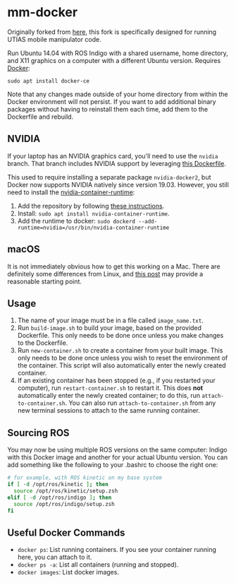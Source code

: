 # mm-docker

Originally forked from [here](https://github.com/jbohren/rosdocked), this fork
is specifically designed for running UTIAS mobile manipulator code.

Run Ubuntu 14.04 with ROS Indigo with a shared username, home directory, and
X11 graphics on a computer with a different Ubuntu version. Requires
[Docker](https://docs.docker.com/engine/installation/linux/ubuntulinux/):
```
sudo apt install docker-ce
```

Note that any changes made outside of your home directory from within the
Docker environment will not persist. If you want to add additional binary
packages without having to reinstall them each time, add them to the Dockerfile
and rebuild.

## NVIDIA

If your laptop has an NVIDIA graphics card, you'll need to use the `nvidia`
branch. That branch includes NVIDIA support by leveraging [this
Dockerfile](https://hub.docker.com/r/lindwaltz/ros-indigo-desktop-full-nvidia/).

This used to require installing a separate package `nvidia-docker2`, but Docker
now supports NVIDIA natively since version 19.03. However, you still need to
install the
[nvidia-container-runtime](https://github.com/NVIDIA/nvidia-container-runtime):
1. Add the repository by following [these instructions](https://nvidia.github.io/nvidia-container-runtime/).
2. Install: `sudo apt install nvidia-container-runtime`.
3. Add the runtime to docker: `sudo dockerd --add-runtime=nvidia=/usr/bin/nvidia-container-runtime`

## macOS

It is not immediately obvious how to get this working on a Mac. There are
definitely some differences from Linux, and [this post](http://qr.ae/TUTszl)
may provide a reasonable starting point.

## Usage

1. The name of your image must be in a file called `image_name.txt`.
2. Run `build-image.sh` to build your image, based on the provided Dockerfile.
   This only needs to be done once unless you make changes to the Dockerfile.
3. Run `new-container.sh` to create a container from your built image. This
   only needs to be done once unless you wish to reset the environment of the
   container. This script will also automatically enter the newly created
   container.
4. If an existing container has been stopped (e.g., if you restarted your
   computer), run `restart-container.sh` to restart it. This does **not**
   automatically enter the newly created container; to do this, run
   `attach-to-container.sh`. You can also run `attach-to-container.sh` from any
   new terminal sessions to attach to the same running container.

## Sourcing ROS

You may now be using multiple ROS versions on the same computer: Indigo with
this Docker image and another for your actual Ubuntu version. You can add
something like the following to your .bashrc to choose the right one:
```bash
# for example, with ROS kinetic on my base system
if [ -d /opt/ros/kinetic ]; then
  source /opt/ros/kinetic/setup.zsh
elif [ -d /opt/ros/indigo ]; then
  source /opt/ros/indigo/setup.zsh
fi
```

## Useful Docker Commands

* `docker ps`: List running containers. If you see your container running here,
  you can attach to it.
* `docker ps -a`: List all containers (running and stopped).
* `docker images`: List docker images.
